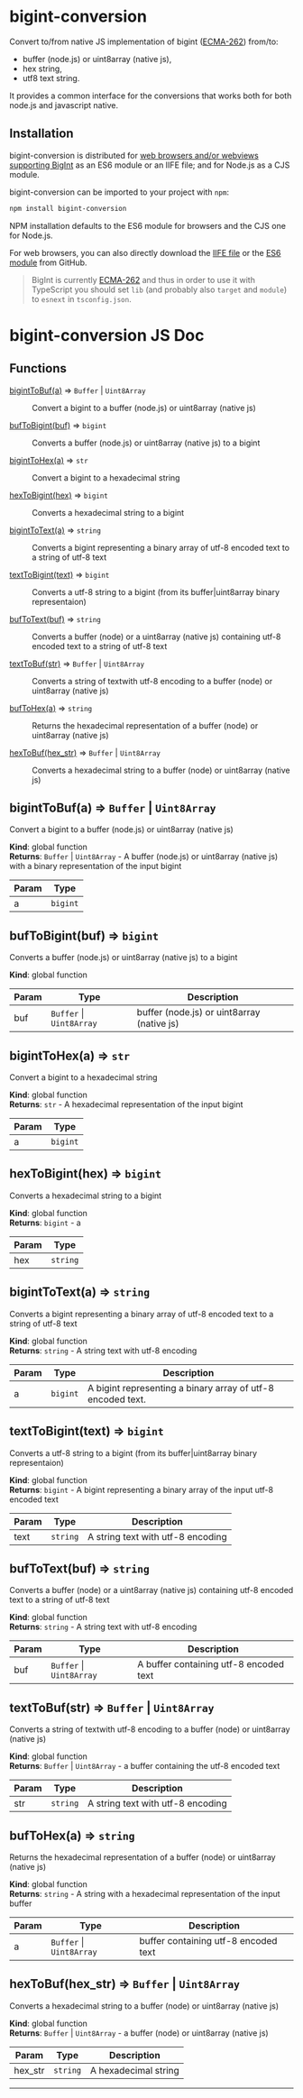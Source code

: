 # bigint-conversion
Convert to/from native JS implementation of bigint ([ECMA-262](https://tc39.es/ecma262/#sec-bigint-objects)) from/to:

- buffer (node.js) or uint8array (native js),
- hex string,
- utf8 text string.

It provides a common interface for the conversions that works both for both node.js and javascript native.

## Installation

bigint-conversion is distributed for [web browsers and/or webviews supporting BigInt](https://developer.mozilla.org/en-US/docs/Web/JavaScript/Reference/Global_Objects/BigInt#Browser_compatibility) as an ES6 module or an IIFE file; and for Node.js as a CJS module.

bigint-conversion can be imported to your project with `npm`:

```bash
npm install bigint-conversion
```

NPM installation defaults to the ES6 module for browsers and the CJS one for Node.js.

For web browsers, you can also directly download the [IIFE file](https://raw.githubusercontent.com/juanelas/bigint-conversion/master/dist/bigint-conversion-latest.browser.js) or the [ES6 module](https://raw.githubusercontent.com/juanelas/bigint-conversionmaster/dist/bigint-conversion-latest.browser.mod.min.js) from GitHub.

> BigInt is currently [ECMA-262](https://tc39.es/ecma262/#sec-bigint-objects) and thus in order to use it with TypeScript you should set `lib` (and probably also `target` and `module`) to `esnext` in `tsconfig.json`.

# bigint-conversion JS Doc

## Functions

<dl>
<dt><a href="#bigintToBuf">bigintToBuf(a)</a> ⇒ <code>Buffer</code> | <code>Uint8Array</code></dt>
<dd><p>Convert a bigint to a buffer (node.js) or uint8array (native js)</p>
</dd>
<dt><a href="#bufToBigint">bufToBigint(buf)</a> ⇒ <code>bigint</code></dt>
<dd><p>Converts a buffer (node.js) or uint8array (native js) to a bigint</p>
</dd>
<dt><a href="#bigintToHex">bigintToHex(a)</a> ⇒ <code>str</code></dt>
<dd><p>Convert a bigint to a hexadecimal string</p>
</dd>
<dt><a href="#hexToBigint">hexToBigint(hex)</a> ⇒ <code>bigint</code></dt>
<dd><p>Converts a hexadecimal string to a bigint</p>
</dd>
<dt><a href="#bigintToText">bigintToText(a)</a> ⇒ <code>string</code></dt>
<dd><p>Converts a bigint representing a binary array of utf-8 encoded text to a string of utf-8 text</p>
</dd>
<dt><a href="#textToBigint">textToBigint(text)</a> ⇒ <code>bigint</code></dt>
<dd><p>Converts a utf-8 string to a bigint (from its buffer|uint8array binary representaion)</p>
</dd>
<dt><a href="#bufToText">bufToText(buf)</a> ⇒ <code>string</code></dt>
<dd><p>Converts a buffer (node) or a uint8array (native js) containing utf-8 encoded text to a string of utf-8 text</p>
</dd>
<dt><a href="#textToBuf">textToBuf(str)</a> ⇒ <code>Buffer</code> | <code>Uint8Array</code></dt>
<dd><p>Converts a string of textwith utf-8 encoding to a buffer (node) or uint8array (native js)</p>
</dd>
<dt><a href="#bufToHex">bufToHex(a)</a> ⇒ <code>string</code></dt>
<dd><p>Returns the hexadecimal representation of a buffer (node) or uint8array (native js)</p>
</dd>
<dt><a href="#hexToBuf">hexToBuf(hex_str)</a> ⇒ <code>Buffer</code> | <code>Uint8Array</code></dt>
<dd><p>Converts a hexadecimal string to a buffer (node) or uint8array (native js)</p>
</dd>
</dl>

<a name="bigintToBuf"></a>

## bigintToBuf(a) ⇒ <code>Buffer</code> \| <code>Uint8Array</code>
Convert a bigint to a buffer (node.js) or uint8array (native js)

**Kind**: global function  
**Returns**: <code>Buffer</code> \| <code>Uint8Array</code> - A buffer (node.js) or uint8array (native js) with a binary representation of the input bigint  

| Param | Type |
| --- | --- |
| a | <code>bigint</code> | 

<a name="bufToBigint"></a>

## bufToBigint(buf) ⇒ <code>bigint</code>
Converts a buffer (node.js) or uint8array (native js) to a bigint

**Kind**: global function  

| Param | Type | Description |
| --- | --- | --- |
| buf | <code>Buffer</code> \| <code>Uint8Array</code> | buffer (node.js) or uint8array (native js) |

<a name="bigintToHex"></a>

## bigintToHex(a) ⇒ <code>str</code>
Convert a bigint to a hexadecimal string

**Kind**: global function  
**Returns**: <code>str</code> - A hexadecimal representation of the input bigint  

| Param | Type |
| --- | --- |
| a | <code>bigint</code> | 

<a name="hexToBigint"></a>

## hexToBigint(hex) ⇒ <code>bigint</code>
Converts a hexadecimal string to a bigint

**Kind**: global function  
**Returns**: <code>bigint</code> - a  

| Param | Type |
| --- | --- |
| hex | <code>string</code> | 

<a name="bigintToText"></a>

## bigintToText(a) ⇒ <code>string</code>
Converts a bigint representing a binary array of utf-8 encoded text to a string of utf-8 text

**Kind**: global function  
**Returns**: <code>string</code> - A string text with utf-8 encoding  

| Param | Type | Description |
| --- | --- | --- |
| a | <code>bigint</code> | A bigint representing a binary array of utf-8 encoded text. |

<a name="textToBigint"></a>

## textToBigint(text) ⇒ <code>bigint</code>
Converts a utf-8 string to a bigint (from its buffer|uint8array binary representaion)

**Kind**: global function  
**Returns**: <code>bigint</code> - A bigint representing a binary array of the input utf-8 encoded text  

| Param | Type | Description |
| --- | --- | --- |
| text | <code>string</code> | A string text with utf-8 encoding |

<a name="bufToText"></a>

## bufToText(buf) ⇒ <code>string</code>
Converts a buffer (node) or a uint8array (native js) containing utf-8 encoded text to a string of utf-8 text

**Kind**: global function  
**Returns**: <code>string</code> - A string text with utf-8 encoding  

| Param | Type | Description |
| --- | --- | --- |
| buf | <code>Buffer</code> \| <code>Uint8Array</code> | A buffer containing utf-8 encoded text |

<a name="textToBuf"></a>

## textToBuf(str) ⇒ <code>Buffer</code> \| <code>Uint8Array</code>
Converts a string of textwith utf-8 encoding to a buffer (node) or uint8array (native js)

**Kind**: global function  
**Returns**: <code>Buffer</code> \| <code>Uint8Array</code> - a buffer containing the utf-8 encoded text  

| Param | Type | Description |
| --- | --- | --- |
| str | <code>string</code> | A string text with utf-8 encoding |

<a name="bufToHex"></a>

## bufToHex(a) ⇒ <code>string</code>
Returns the hexadecimal representation of a buffer (node) or uint8array (native js)

**Kind**: global function  
**Returns**: <code>string</code> - A string with a hexadecimal representation of the input buffer  

| Param | Type | Description |
| --- | --- | --- |
| a | <code>Buffer</code> \| <code>Uint8Array</code> | buffer containing utf-8 encoded text |

<a name="hexToBuf"></a>

## hexToBuf(hex_str) ⇒ <code>Buffer</code> \| <code>Uint8Array</code>
Converts a hexadecimal string to a buffer (node) or uint8array (native js)

**Kind**: global function  
**Returns**: <code>Buffer</code> \| <code>Uint8Array</code> - a buffer (node) or uint8array (native js)  

| Param | Type | Description |
| --- | --- | --- |
| hex_str | <code>string</code> | A hexadecimal string |


* * *